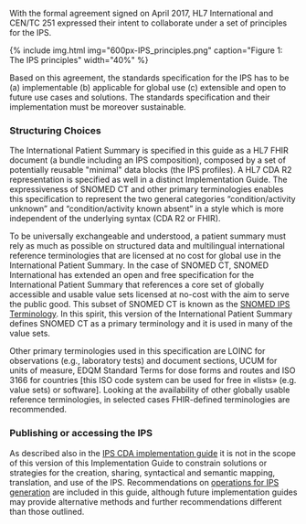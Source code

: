 With the formal agreement signed on April 2017, HL7 International and CEN/TC 251 expressed their intent to collaborate under a set of principles for the IPS.

{% include img.html img="600px-IPS_principles.png" caption="Figure 1: The IPS principles" width="40%" %}

Based on this agreement, the standards specification for the IPS has to be (a) implementable (b) applicable for global use (c) extensible and open to future use cases and solutions. The standards specification and their implementation must be moreover sustainable. 


### Structuring Choices

The International Patient Summary is specified in this guide as a HL7 FHIR document (a bundle including an IPS composition), composed by a set of potentially reusable "minimal" data blocks (the IPS profiles). A HL7 CDA R2 representation is specified as well in a distinct Implementation Guide. 
The expressiveness of SNOMED CT and other primary terminologies enables this specification to represent the two general categories “condition/activity unknown” and “condition/activity known absent” in a style which is more independent of the underlying syntax (CDA R2 or FHIR).

To be universally exchangeable and understood, a patient summary must rely as much as possible on structured data and multilingual international reference terminologies that are licensed at no cost for global use in the International Patient Summary. In the case of SNOMED CT, SNOMED International has extended an open and free specification for the International Patient Summary that references a core set of globally accessible and usable value sets licensed at no-cost with the aim to serve the public good. This subset of SNOMED CT is known as the [SNOMED IPS Terminology](https://www.snomed.org/snomed-ct/Other-SNOMED-products/sub-ontology-international-patient-summary). In this spirit, this version of the International Patient Summary defines SNOMED CT as a primary terminology and it is used in many of the value sets. 

Other primary terminologies used in this specification are LOINC for observations (e.g., laboratory tests) and document sections, UCUM for units of measure, EDQM Standard Terms for dose forms and routes and ISO 3166 for countries [this ISO code system can be used for free in «lists» (e.g. value sets) or software]. Looking at the availability of other globally usable reference terminologies, in selected cases FHIR-defined terminologies are recommended.

### Publishing or accessing the IPS
As described also in the [IPS CDA implementation guide](https://www.hl7.org/implement/standards/product_brief.cfm?product_id=483) it is not in the scope of this version of this Implementation Guide to constrain solutions or strategies for the creation, sharing, syntactical and semantic mapping, translation, and use of the IPS. Recommendations on [operations for IPS generation](./ipsGeneration.html) are included in this guide, although future implementation guides may provide alternative methods and further recommendations different than those outlined.

